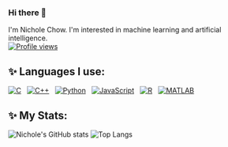 ### Hi there 👋
I'm Nichole Chow. I'm interested in machine learning and artificial intelligence.
<br>
<a href="https://komarev.com/ghpvc/?username=nicholechow">
  <img alt="Profile views" src="https://komarev.com/ghpvc/?username=nicholechow&style=flat-square&color=blueviolet">
</a>
<div align="left">
  <h2>✨ Languages I use:</h2>
  <a href="https://en.wikipedia.org/wiki/C_(programming_language)"><img src="https://img.shields.io/badge/-C-A8B9CC?style=flat-square&logo=c&logoColor=white" alt="C"></a>&nbsp;&nbsp;
  <a href="https://en.cppreference.com/w/cpp"><img src="https://img.shields.io/badge/-C++-00599C?style=flat-square&logo=c%2B%2B&logoColor=white" alt="C++"></a>&nbsp;&nbsp;
  <a href="https://www.python.org/"><img src="https://img.shields.io/badge/-Python-3776AB?style=flat-square&logo=python&logoColor=white" alt="Python"></a>&nbsp;&nbsp;
  <a href="https://developer.mozilla.org/en-US/docs/Web/JavaScript"><img src="https://img.shields.io/badge/-JavaScript-F7DF1E?style=flat-square&logo=javascript&logoColor=black" alt="JavaScript"></a>&nbsp;&nbsp;
  <a href="https://www.r-project.org/"><img src="https://img.shields.io/badge/-R-276DC3?style=flat-square&logo=r&logoColor=white" alt="R"></a>&nbsp;&nbsp;
  <a href="https://www.mathworks.com/products/matlab.html"><img src="https://img.shields.io/badge/-MATLAB-0076A8?style=flat-square&logo=matlab&logoColor=white" alt="MATLAB"></a>&nbsp;&nbsp;
</div>

<div>
  <h2>✨ My Stats:</h2>
  <img alt="Nichole's GitHub stats" src="https://github-stats-vercel-sigma.vercel.app/api?username=nicholechow&amp;count_private=true&amp;exclude_repo=github_stats_vercel&amp;theme=radical">
  <img alt="Top Langs" src="https://github-stats-vercel-sigma.vercel.app/api/top-langs/?username=nicholechow&amp;count_private=true&amp;exclude_repo=github_stats_vercel&amp;theme=radical">
</div>